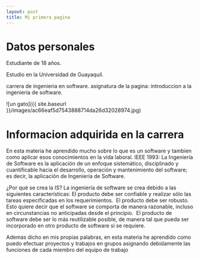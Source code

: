 ```yaml
---
layout: post
title: Mi primera pagina
---
```

# Datos personales
Estudiante de 18 años.

Estudio en la Universidad de Guayaquil.

carrera de ingenieria en software.
asignatura de la pagina:
introduccion a la ingenieria de software.


![un gato]({{ site.baseurl }}/images/ac66eaf5d7543888714da26d32028974.jpg)

# Informacion adquirida en la carrera
En esta materia he aprendido mucho sobre lo que es un software y tambien como aplicar esos conocimientos en la vida laboral.
IEEE 1993: La Ingeniería de Software es la aplicación de un enfoque sistemático, disciplinado y cuantificable hacia el desarrollo, operación y mantenimiento del software; es decir, la aplicación de Ingeniería de Software.

¿Por qué se crea la IS?
La ingeniería de software se crea debido a las siguientes características:
El producto debe ser confiable y realizar sólo las tareas especificadas en los requerimientos. 
El producto debe ser robusto. Esto quiere decir que el software se comporta de manera razonable, incluso en circunstancias no anticipadas desde el principio. 
El producto de software debe ser lo más reutilizable posible, de manera tal que pueda ser incorporado en otro producto de software si se requiere. 

Ademas dicho en mis propias palabras, en esta materia he aprendido como puedo efectuar proyectos y trabajos en grupos asignando debidamente las funciones de cada miembro del equipo de trabajo


